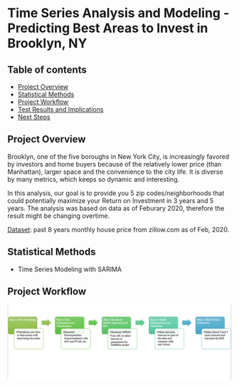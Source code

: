 
# Time Series Analysis and Modeling - Predicting Best Areas to Invest in Brooklyn, NY 


## Table of contents
* [Project Overview](#project-overview)
* [Statistical Methods](#statistical-methods)
* [Project Workflow](#project-workflow)
* [Test Results and Implications](#test-results-and-implications)
* [Next Steps](#next-steps)


## Project Overview

Brooklyn, one of the five boroughs in New York City, is increasingly favored by investors and home buyers because of the relatively lower price (than Manhattan), larger space and the convenience to the city life. It is diverse by many metrics, which keeps so dynamic and interesting.  

In this analysis, our goal is to provide you 5 zip codes/neighborhoods that could potentially maximize your Return on Investment in 3 years and 5 years. The analysis was based on data as of Feburary 2020, therefore the result might be changing overtime. 


[Dataset](https://www.zillow.com/research/data/): past 8 years monthly house price from zillow.com as of Feb, 2020. 


## Statistical Methods

* Time Series Modeling with SARIMA

## Project Workflow

![process](./images/timeseriesmodelprocess.png)






